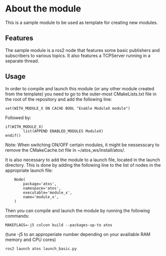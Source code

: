# About the module
This is a sample module to be used as template for creating new modules.

## Features
The sample module is a ros2 node that features some basic publishers and subscribers to various topics.
It also features a TCPServer running in a separate thread. 

## Usage
In order to compile and launch this module (or any other module created from the template) you need to go to the outer-most CMakeLists.txt file in the root of the repository and add the following line:
```
set(WITH_MODULE_X ON CACHE BOOL "Enable ModuleX module")
```


Followed by:
```
if(WITH_MODULE_X)
        list(APPEND ENABLED_MODULES ModuleX)
endif()
```

Note: When switching ON/OFF certain modules, it might be nessesscary to remove the CMakeCache.txt file in ~/atos_ws/install/atos/.

It is also necessary to add the module to a launch file, located in the launch directory. This is done by adding the following line to the list of nodes in the appropriate launch file:
```
    Node(
        package='atos',
        namespace='atos',
        executable='module_x',
        name='module_x',
    )
```

Then you can compile and launch the module by running the following commands:
```
MAKEFLAGS=-j5 colcon build --packages-up-to atos
```
(tune -j5 to an approperiate number depending on your availiable RAM memory and CPU cores)
```
ros2 launch atos launch_basic.py
```